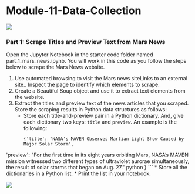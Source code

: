 # Module-11-Data-Collection
<img src="https://capsule-render.vercel.app/api?type=waving&color=BDBDC8&height=150&section=header" />

### Part 1: Scrape Titles and Preview Text from Mars News

Open the Jupyter Notebook in the starter code folder named part_1_mars_news.ipynb. You will work in this code as you follow the steps below to scrape the Mars News website.
  1. Use automated browsing to visit the Mars news siteLinks to an external site.. Inspect the page to identify which elements to scrape.
  2. Create a Beautiful Soup object and use it to extract text elements from the website.
  3. Extract the titles and preview text of the news articles that you scraped. Store the scraping results in Python data structures as follows:
     *  Store each title-and-preview pair in a Python dictionary. And, give each dictionary two keys: `title` and `preview`. An example is the following:
        ```
        {'title': "NASA's MAVEN Observes Martian Light Show Caused by Major Solar Storm", 
   'preview': "For the first time in its eight years orbiting Mars, NASA’s MAVEN mission witnessed two different types of ultraviolet aurorae simultaneously, the result of solar storms that began on Aug. 27." python 
  }
      ```
     *  Store all the dictionaries in a Python list.
     *  Print the list in your notebook.
        
<img src="https://capsule-render.vercel.app/api?type=waving&color=BDBDC8&height=150&section=footer" />

